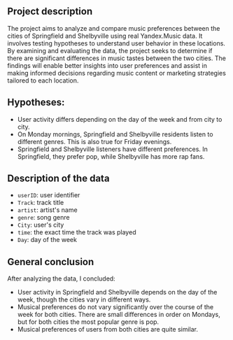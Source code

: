## Project description

The project aims to analyze and compare music preferences between the cities of Springfield and Shelbyville using real Yandex.Music data. It involves testing hypotheses to understand user behavior in these locations. By examining and evaluating the data, the project seeks to determine if there are significant differences in music tastes between the two cities. The findings will enable better insights into user preferences and assist in making informed decisions regarding music content or marketing strategies tailored to each location.

## Hypotheses:

- User activity differs depending on the day of the week and from city to city.
- On Monday mornings, Springfield and Shelbyville residents listen to different genres. This is also true for Friday evenings.
- Springfield and Shelbyville listeners have different preferences. In Springfield, they prefer pop, while Shelbyville has more rap fans.

## Description of the data

- `userID`: user identifier
- `Track`: track title
- `artist`: artist's name
- `genre`: song genre
- `City`: user's city
- `time`: the exact time the track was played
- `Day`: day of the week

## General conclusion

After analyzing the data, I concluded:
- User activity in Springfield and Shelbyville depends on the day of the week, though the cities vary in different ways.
- Musical preferences do not vary significantly over the course of the week for both cities. There are small differences in order on Mondays, but for both cities the most popular genre is pop.
- Musical preferences of users from both cities are quite similar.
